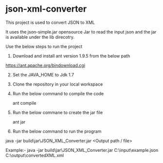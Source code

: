 # json-xml-converter

This project is used to convert JSON to XML

It uses the json-simple.jar opensource Jar to read the input json and the jar is available under the lib direcotry.

Use the below steps to run the project

1) Download and install ant version 1.9.5 from the below path

https://ant.apache.org/bindownload.cgi

2) Set the JAVA_HOME to Jdk 1.7

3) Clone the repository in your local workspace

4) Run the below command to compile the code

	ant compile
	
5) Run the below commane to create the jar file
	
	ant jar
	
6) Run the below command to run the program

java -jar build\jar\JSON_XML_Converter.jar <Source Json path> <Output path / file>

Example:- 
java -jar build\jar\JSON_XML_Converter.jar C:\input\example.json C:\output\convertedXML.xml
